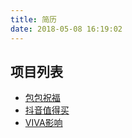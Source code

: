 ```yaml
---
title: 简历
date: 2018-05-08 16:19:02
---
```


## 项目列表
- [包包祝福](./项目列表/包包祝福)
- [抖音值得买](./项目列表/抖音值得买)
- [VIVA影响](./项目列表/VIVA影响)